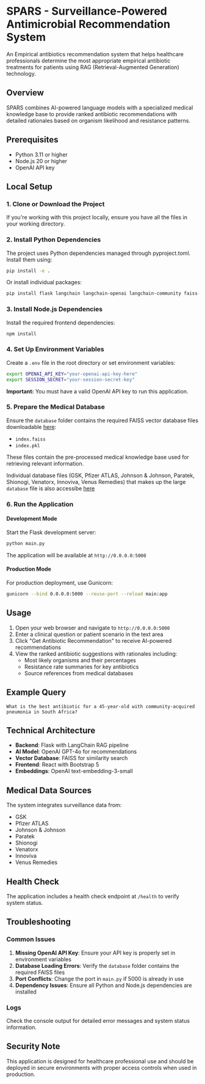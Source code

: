 
# SPARS - Surveillance-Powered Antimicrobial Recommendation System

An Empirical antibiotics recommendation system that helps healthcare professionals determine the most appropriate empirical antibiotic treatments for patients using RAG (Retrieval-Augmented Generation) technology.

## Overview

SPARS combines AI-powered language models with a specialized medical knowledge base to provide ranked antibiotic recommendations with detailed rationales based on organism likelihood and resistance patterns.

## Prerequisites

- Python 3.11 or higher
- Node.js 20 or higher
- OpenAI API key

## Local Setup

### 1. Clone or Download the Project

If you're working with this project locally, ensure you have all the files in your working directory.

### 2. Install Python Dependencies

The project uses Python dependencies managed through pyproject.toml. Install them using:

```bash
pip install -e .
```

Or install individual packages:

```bash
pip install flask langchain langchain-openai langchain-community faiss-cpu openai gunicorn
```

### 3. Install Node.js Dependencies

Install the required frontend dependencies:

```bash
npm install
```

### 4. Set Up Environment Variables

Create a `.env` file in the root directory or set environment variables:

```bash
export OPENAI_API_KEY="your-openai-api-key-here"
export SESSION_SECRET="your-session-secret-key"
```

**Important:** You must have a valid OpenAI API key to run this application.

### 5. Prepare the Medical Database

Ensure the `database` folder contains the required FAISS vector database files downloadable [here](https://drive.google.com/drive/folders/1jFnO1X_ZIwXnG2xSMW62DgNWZfh37mi9?usp=sharing):
- `index.faiss`
- `index.pkl`

These files contain the pre-processed medical knowledge base used for retrieving relevant information.

Individual database files (GSK, Pfizer ATLAS, Johnson & Johnson, Paratek, Shionogi, Venatorx, Innoviva, Venus Remedies) that makes up the large `database` file is also accessibe [here](https://drive.google.com/drive/folders/1Zw-2INt29W15c4MnUXrdgKOFTQrW7xMx?usp=sharing) 

### 6. Run the Application

#### Development Mode

Start the Flask development server:

```bash
python main.py
```

The application will be available at `http://0.0.0.0:5000`

#### Production Mode

For production deployment, use Gunicorn:

```bash
gunicorn --bind 0.0.0.0:5000 --reuse-port --reload main:app
```

## Usage

1. Open your web browser and navigate to `http://0.0.0.0:5000`
2. Enter a clinical question or patient scenario in the text area
3. Click "Get Antibiotic Recommendation" to receive AI-powered recommendations
4. View the ranked antibiotic suggestions with rationales including:
   - Most likely organisms and their percentages
   - Resistance rate summaries for key antibiotics
   - Source references from medical databases

## Example Query

```
What is the best antibiotic for a 45-year-old with community-acquired pneumonia in South Africa?
```

## Technical Architecture

- **Backend**: Flask with LangChain RAG pipeline
- **AI Model**: OpenAI GPT-4o for recommendations
- **Vector Database**: FAISS for similarity search
- **Frontend**: React with Bootstrap 5
- **Embeddings**: OpenAI text-embedding-3-small

## Medical Data Sources

The system integrates surveillance data from:
- GSK
- Pfizer ATLAS
- Johnson & Johnson
- Paratek
- Shionogi
- Venatorx
- Innoviva
- Venus Remedies

## Health Check

The application includes a health check endpoint at `/health` to verify system status.

## Troubleshooting

### Common Issues

1. **Missing OpenAI API Key**: Ensure your API key is properly set in environment variables
2. **Database Loading Errors**: Verify the `database` folder contains the required FAISS files
3. **Port Conflicts**: Change the port in `main.py` if 5000 is already in use
4. **Dependency Issues**: Ensure all Python and Node.js dependencies are installed

### Logs

Check the console output for detailed error messages and system status information.

## Security Note

This application is designed for healthcare professional use and should be deployed in secure environments with proper access controls when used in production.
